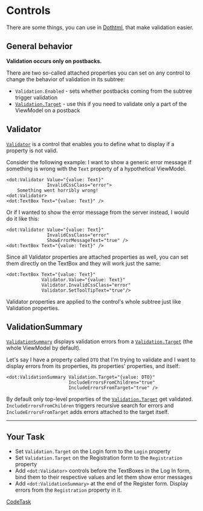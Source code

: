 ﻿# Controls

There are some things, you can use in [Dothtml], that make validation easier.

## General behavior

__Validation occurs only on postbacks.__

There are two so-called attached properties you can set on any control to change the behavior of validation in its subtree:

- `Validation.Enabled` - sets whether postbacks coming from the subtree trigger validation
- [`Validation.Target`][target] - use this if you need to validate only a part of the ViewModel on a postback

## Validator

[`Validator`][validator] is a control that enables you to define what to display if a property is not valid.

Consider the following example: I want to show a generic error message if something is wrong with the `Text` property of a hypothetical ViewModel.

```dothtml
<dot:Validator Value="{value: Text}"
               InvalidCssClass="error">
    Something went horribly wrong!
<dot:Validator>
<dot:TextBox Text="{value: Text}" />
```

Or if I wanted to show the error message from the server instead, I would do it like this:

```dothtml
<dot:Validator Value="{value: Text}"
               InvalidCssClass="error"
               ShowErrorMessageText="true" />
<dot:TextBox Text="{value: Text}" />
```

Since all Validator properties are attached properties as well, you can set them directly on the TextBox and they will work just the same:

```dothtml
<dot:TextBox Text="{value: Text}"
             Validator.Value="{value: Text}"
             Validator.InvalidCssClass="error"
             Validator.SetToolTipText="true"/>
```

Validator properties are applied to the control's whole subtree just like Validation properties.

## ValidationSummary

[`ValidationSummary`][validationsummary] displays validation errors from a [`Validation.Target`][target] (the whole ViewModel by default).

Let's say I have a property called `DTO` that I'm trying to validate and I want to display errors from its properties, its properties' properties, and itself:

```
<dot:ValidationSummary Validation.Target="{value: DTO}"
                       IncludeErrorsFromChildren="true"
                       IncludeErrorsFromTarget="true" />
```

By default only top-level properties of the [`Validation.Target`][target] get validated. `IncludeErrorsFromChildren` triggers recursive search for errors and `IncludeErrorsFromTarget` adds errors attached to the target itself.

---

## Your Task

- Set `Validation.Target` on the Login form to the `Login` property
- Set `Validation.Target` on the Registration form to the `Registration` property
- Add `<dot:Validator>` controls before the TextBoxes in the Log In form, bind them to their respective values
and let them show error messages
- Add `<dot:ValidationSummary>` at the end of the Register form. Display errors from the `Registration` property in it.

[target]: https://www.dotvvm.com/docs/tutorials/basics-validation-target
[validator]: https://www.dotvvm.com/docs/controls/builtin/Validator
[validationsummary]: https://www.dotvvm.com/docs/controls/builtin/ValidationSummary
[controls]: https://www.dotvvm.com/docs/tutorials/basics-validator-controls
[dothtml]: https://www.dotvvm.com/docs/tutorials/basics-first-page

[CodeTask](/resources/validation/view.dothtml.csx)